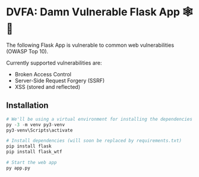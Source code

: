 # DVFA: Damn Vulnerable Flask App 🕸🐍

The following Flask App is vulnerable to common web vulnerabilities (OWASP Top 10).

Currently supported vulnerabilities are:
- Broken Access Control
- Server-Side Request Forgery (SSRF)
- XSS (stored and reflected)


## Installation

```python
# We'll be using a virtual environment for installing the dependencies
py -3 -m venv py3-venv
py3-venv\Scripts\activate

# Install dependencies (will soon be replaced by requirements.txt)
pip install flask
pip install flask_wtf

# Start the web app
py app.py
```
